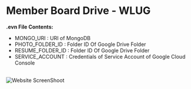 ﻿# Member Board Drive - WLUG

<b>.evn File Contents:</b><br>
- MONGO_URI : URI of MongoDB<br>
- PHOTO_FOLDER_ID : Folder ID Of Google Drive Folder<br>
- RESUME_FOLDER_ID : Folder ID Of Google Drive Folder<br>
- SERVICE_ACCOUNT : Credentials of Service Account of Google Cloud Console<br><br>

![Website ScreenShoot](https://github.com/c0delust/member-board-drive/assets/83002941/5e23aec6-e749-4b99-b2e5-95b7204eca81)

